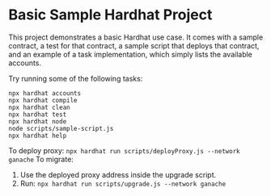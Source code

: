 # Basic Sample Hardhat Project

This project demonstrates a basic Hardhat use case. It comes with a sample contract, a test for that contract, a sample script that deploys that contract, and an example of a task implementation, which simply lists the available accounts.

Try running some of the following tasks:

```shell
npx hardhat accounts
npx hardhat compile
npx hardhat clean
npx hardhat test
npx hardhat node
node scripts/sample-script.js
npx hardhat help
```

To deploy proxy:
`npx hardhat run scripts/deployProxy.js --network ganache`
To migrate:
1. Use the deployed proxy address inside the upgrade script.
2. Run: 
    `npx hardhat run scripts/upgrade.js --network ganache`